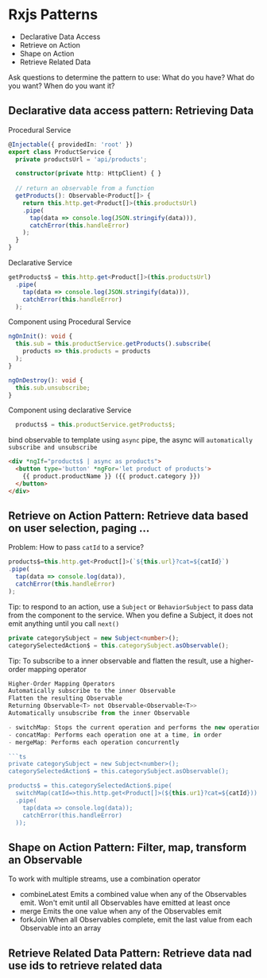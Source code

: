 # Rxjs Patterns

- Declarative Data Access
- Retrieve on Action
- Shape on Action
- Retrieve Related Data

Ask questions to determine the pattern to use:
What do you have?
What do you want?
When do you want it?

## Declarative data access pattern: Retrieving Data

Procedural Service  

```ts
@Injectable({ providedIn: 'root' })
export class ProductService {
  private productsUrl = 'api/products';

  constructor(private http: HttpClient) { }
  
  // return an observable from a function
  getProducts(): Observable<Product[]> {
    return this.http.get<Product[]>(this.productsUrl)
    .pipe(
      tap(data => console.log(JSON.stringify(data))),
      catchError(this.handleError)
    );
  }
}
```

Declarative Service

```ts
getProducts$ = this.http.get<Product[]>(this.productsUrl)
  .pipe(
    tap(data => console.log(JSON.stringify(data))),
    catchError(this.handleError)
  );
```

Component using Procedural Service

```ts
ngOnInit(): void {
  this.sub = this.productService.getProducts().subscribe(
    products => this.products = products
  );
}

ngOnDestroy(): void {
  this.sub.unsubscribe;
}
```

Component using declarative Service

```ts
  products$ = this.productService.getProducts$;
```

bind observable to template using `async` pipe, the async will `automatically subscribe and unsubscribe`

```html
<div *ngIf="products$ | async as products">
  <button type='button' *ngFor='let product of products'>
    {{ product.productName }} ({{ product.category }})
  </button>
</div>
```

## Retrieve on Action Pattern: Retrieve data based on user selection, paging ...

Problem: How to pass `catId` to a service?

```ts
products$=this.http.get<Product[]>(`${this.url}?cat=${catId}`)
.pipe(
  tap(data => console.log(data)),
  catchError(this.handleError)
);
```

Tip: to respond to an action, use a `Subject` or `BehaviorSubject` to pass data from the component to the service.
When you define a Subject, it does not emit anything until you call `next()`

```ts
private categorySubject = new Subject<number>();
categorySelectedAction$ = this.categorySubject.asObservable();
```

Tip: To subscribe to a inner observable and flatten the result, use a higher-order mapping operator

```ts
Higher-Order Mapping Operators
Automatically subscribe to the inner Observable
Flatten the resulting Observable
Returning Observable<T> not Observable<Observable<T>>
Automatically unsubscribe from the inner Observable

- switchMap: Stops the current operation and performs the new operation
- concatMap: Performs each operation one at a time, in order
- mergeMap: Performs each operation concurrently

```ts
private categorySubject = new Subject<number>();
categorySelectedAction$ = this.categorySubject.asObservable();

products$ = this.categorySelectedAction$.pipe(
  switchMap(catId=>this.http.get<Product[]>(${this.ur1}?cat=${catId}))
  .pipe(
    tap(data => console.log(data));
    catchError(this.handleError)
  ));
```

## Shape on Action Pattern: Filter, map, transform an Observable

To work with multiple streams, use a combination operator
- combineLatest Emits a combined value when any of the Observables emit. Won't emit until all Observables have emitted at least once
- merge Emits the one value when any of the Observables emit
- forkJoin When all Observables complete, emit the last value from each Observable into an array


## Retrieve Related Data Pattern: Retrieve data nad use ids to retrieve related data
